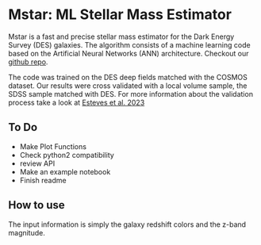 Mstar: ML Stellar Mass Estimator
=======================================

Mstar is a fast and precise stellar mass estimator for the Dark Energy Survey (DES) galaxies. 
The algorithm consists of a machine learning code based on the Artificial Neural Networks (ANN) architecture. Checkout our [github repo](https://github.com/estevesjh/mstar-alpha).

The code was trained on the DES deep fields matched with the COSMOS dataset.
Our results were cross validated with a local volume sample, the SDSS sample matched with DES.
For more information about the validation process take a look at [Esteves et al. 2023](https://arxiv.org/)

## To Do
- Make Plot Functions
- Check python2 compatibility
- review API
- Make an example notebook
- Finish readme
 
## How to use 

The input information is simply the galaxy redshift colors and the z-band magnitude.


<!-- .. Documentation is

.. Galpro is a novel Python machine learning code based on the Random Forest algorithm for estimating multivariate 
.. posterior probability distributions of galaxy properties (e.g. redshift, stellar mass, star formation rate,
.. metallicity). Documentation for the package is available at `galpro.readthedocs.io <https://galpro.readthedocs.io/>`_.

.. Galpro is hosted on PyPI and can be installed using::

..     pip install galpro


.. .. image:: docs/images/example_plot.png
..    :width: 400

.. Joint redshift - stellar mass posterior PDF
.. (See `Mucesh et al. 2020 <https://arxiv.org/abs/2012.05928>`_). -->
